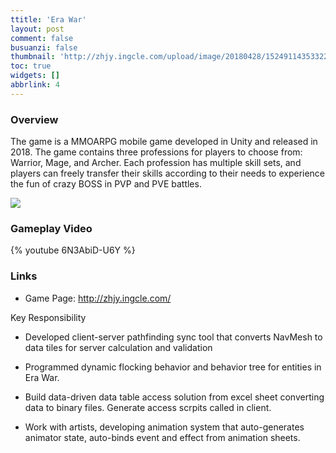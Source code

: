 ```yaml
---
ttitle: 'Era War'
layout: post
comment: false
busuanzi: false
thumbnail: 'http://zhjy.ingcle.com/upload/image/20180428/1524911435332224.png'
toc: true
widgets: []
abbrlink: 4
---
```


<div class="tile is-ancestor">
  <div class="tile is-4 is-vertical is-parent">
    <div class="tile is-child box">
      <h3>Overview</h3>
The game is a MMOARPG mobile game developed in Unity and released in 2018. The game contains three professions for players to choose from: Warrior, Mage, and Archer. Each profession has multiple skill sets, and players can freely transfer their skills according to their needs to experience the fun of crazy BOSS in PVP and PVE battles.
</div>
    <div class="tile is-child box">

![](https://chenmi-ink-1252570167.cos.na-siliconvalley.myqcloud.com/_Works/WarEra_Cover.jpg) 


</div>
  </div>
  <div class="tile is-parent">
    <div class="tile is-child box">
    <h3>Gameplay Video</h3>
{% youtube 6N3AbiD-U6Y %}
    </div>
  </div>
</div>

<div class="tile is-ancestor">
<div class="tile is-4 is-vertical is-parent">

<div class="tile is-child box">
  <h3>Links</h3>

- Game Page: http://zhjy.ingcle.com/

</div>
  </div>
  <div class="tile is-parent">
    <div class="tile is-child box">
      <p class="title">Key Responsibility</p>
      
- Developed client-server pathfinding sync tool that converts NavMesh to data tiles for server calculation and validation

- Programmed dynamic flocking behavior and behavior tree for entities in Era War.

- Build data-driven data table access solution from excel sheet converting data to binary files. Generate access scrpits called in client. 

- Work with artists, developing animation system that auto-generates animator state, auto-binds event and effect from animation sheets.

   </div>
  </div>
</div>




